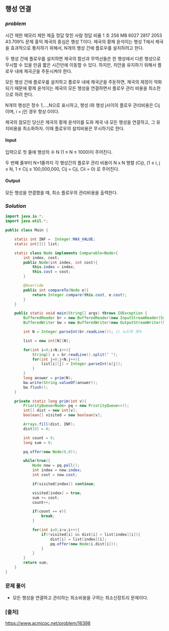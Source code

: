## **행성 연결**


### ***problem***
시간 제한	메모리 제한	제출	정답	맞힌 사람	정답 비율
1 초	256 MB	6027	2817	2053	43.709%
문제
홍익 제국의 중심은 행성 T이다. 제국의 황제 윤석이는 행성 T에서 제국을 효과적으로 통치하기 위해서, N개의 행성 간에 플로우를 설치하려고 한다.

두 행성 간에 플로우를 설치하면 제국의 함선과 무역선들은 한 행성에서 다른 행성으로 무시할 수 있을 만큼 짧은 시간만에 이동할 수 있다. 하지만, 치안을 유지하기 위해서 플로우 내에 제국군을 주둔시켜야 한다.

모든 행성 간에 플로우를 설치하고 플로우 내에 제국군을 주둔하면, 제국의 제정이 악화되기 때문에 황제 윤석이는 제국의 모든 행성을 연결하면서 플로우 관리 비용을 최소한으로 하려 한다.

N개의 행성은 정수 1,…,N으로 표시하고, 행성 i와 행성 j사이의 플로우 관리비용은 Cij이며, i = j인 경우 항상 0이다.

제국의 참모인 당신은 제국의 황제 윤석이를 도와 제국 내 모든 행성을 연결하고, 그 유지비용을 최소화하자. 이때 플로우의 설치비용은 무시하기로 한다.

#### **Input**
입력으로 첫 줄에 행성의 수 N (1 ≤ N ≤ 1000)이 주어진다.

두 번째 줄부터 N+1줄까지 각 행성간의 플로우 관리 비용이 N x N 행렬 (Cij), (1 ≤ i, j ≤ N, 1 ≤ Cij ≤ 100,000,000, Cij = Cji, Cii = 0) 로 주어진다.

#### **Output**
모든 행성을 연결했을 때, 최소 플로우의 관리비용을 출력한다.

### ***Solution***
``` java
import java.io.*;
import java.util.*;

public class Main {

    static int INF =  Integer.MAX_VALUE;
    static int[][] list;

    static class Node implements Comparable<Node>{
        int index, cost;
        public Node(int index, int cost){
            this.index = index;
            this.cost = cost;
        }

        @Override
        public int compareTo(Node e){
            return Integer.compare(this.cost, e.cost);
        }
    }

    public static void main(String[] args) throws IOException {
        BufferedReader br = new BufferedReader(new InputStreamReader(System.in));
        BufferedWriter bw = new BufferedWriter(new OutputStreamWriter(System.out));

        int N = Integer.parseInt(br.readLine()); // 노드의 갯수

        list = new int[N][N];

        for(int i=0;i<N;i++){
            String[] s = br.readLine().split(" ");
            for(int j=0;j<N;j++){
                list[i][j] = Integer.parseInt(s[j]);
            }
        }
        long answer = prim(N);
        bw.write(String.valueOf(answer));
        bw.flush();
    }

    private static long prim(int v){
        PriorityQueue<Node> pq = new PriorityQueue<>();
        int[] dist = new int[v];
        boolean[] visited = new boolean[v];

        Arrays.fill(dist, INF);
        dist[0] = 0;

        int count = 0;
        long sum = 0;

        pq.offer(new Node(0,0));

        while(true){
            Node now = pq.poll();
            int index = now.index;
            int cost = now.cost;

            if(visited[index]) continue;

            visited[index] = true;
            sum += cost;
            count++;

            if(count == v){
                break;
            }

            for(int i=0;i<v;i++){
                if(!visited[i] && dist[i] > list[index][i]){
                    dist[i] = list[index][i];
                    pq.offer(new Node(i,dist[i]));
                }
            }
        }
        return sum;
    }
}
```
### **문제 풀이**
- 모든 행성을 연결하고 관리하는 최소비용을 구하는 최소신장트리 문제이다.


### **[출처]**
https://www.acmicpc.net/problem/16398